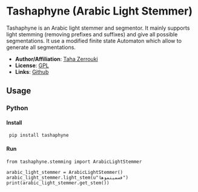 # Tashaphyne (Arabic Light Stemmer)  
Tashaphyne is an Arabic light stemmer and segmentor. It mainly supports light stemming (removing prefixes and suffixes) and give all possible segmentations. It use a modified finite state Automaton which allow to generate all segmentations.

- **Author/Affiliation**:  [Taha Zerrouki](tahadz.com/."Taha_Zerrouki")
- **License**: [GPL](https://github.com/linuxscout/tashaphyne/blob/master/LICENSE."GPL")
- **Links**: [Github](https://github.com/linuxscout/tashaphyne/)


## Usage
### Python
#### Install
```shell
 pip install tashaphyne
```

#### Run

```pyhton
from tashaphyne.stemming import ArabicLightStemmer

arabic_light_stemmer = ArabicLightStemmer()
arabic_light_stemmer.light_stem(u"فسميتموها")  
print(arabic_light_stemmer.get_stem())

```


